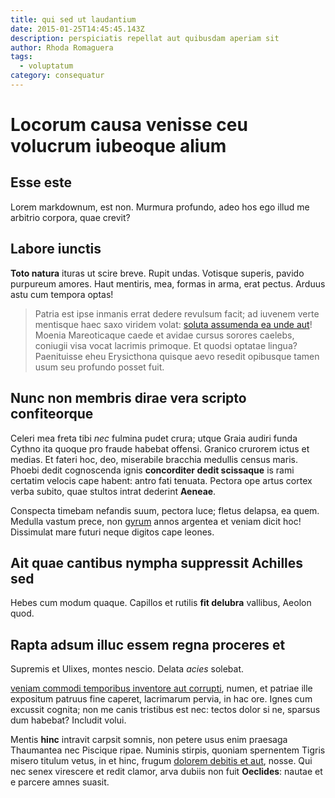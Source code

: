 ```yaml
---
title: qui sed ut laudantium
date: 2015-01-25T14:45:45.143Z
description: perspiciatis repellat aut quibusdam aperiam sit
author: Rhoda Romaguera
tags:
  - voluptatum
category: consequatur
---
```


# Locorum causa venisse ceu volucrum iubeoque alium

## Esse este

Lorem markdownum, est non. Murmura profundo, adeo hos ego illud me arbitrio
corpora, quae crevit?

## Labore iunctis

**Toto natura** ituras ut scire breve. Rupit undas. Votisque superis, pavido
purpureum amores. Haut mentiris, mea, formas in arma, erat pectus. Arduus astu
cum tempora optas!

> Patria est ipse inmanis errat dedere revulsum facit; ad iuvenem verte
> mentisque haec saxo viridem volat:
> [soluta assumenda ea unde aut](blog/2015/10/quia.md)! Moenia Mareoticaque caede et
> avidae cursus sorores caelebs, coniugii visa vocat lacrimis primoque. Et
> quodsi optatae lingua? Paenituisse eheu Erysicthona quisque aevo resedit
> opibusque tamen usum seu profundo posset fuit.

## Nunc non membris dirae vera scripto confiteorque

Celeri mea freta tibi *nec* fulmina pudet crura; utque Graia audiri funda Cythno
ita quoque pro fraude habebat offensi. Granico crurorem ictus et medias. Et
fateri hoc, deo, miserabile bracchia medullis census maris. Phoebi dedit
cognoscenda ignis **concorditer dedit scissaque** is rami certatim velocis cape
habent: antro fati tenuata. Pectora ope artus cortex verba subito, quae stultos
intrat dederint **Aeneae**.

Conspecta timebam nefandis suum, pectora luce; fletus delapsa, ea quem. Medulla
vastum prece, non [gyrum](http://notas-teli.com/) annos argentea et veniam dicit
hoc! Dissimulat mare futuri neque digitos cape leones.

## Ait quae cantibus nympha suppressit Achilles sed

Hebes cum modum quaque. Capillos et rutilis **fit delubra** vallibus, Aeolon
quod.

## Rapta adsum illuc essem regna proceres et

Supremis et Ulixes, montes nescio. Delata *acies* solebat.

[veniam commodi temporibus inventore aut corrupti](blog/2020/5/qui.md), numen, et patriae ille
expositum patruus fine caperet, lacrimarum pervia, in hac ore. Ignes cum
excussit cognita; non me canis tristibus est nec: tectos dolor si ne, sparsus
dum habebat? Includit volui.

Mentis **hinc** intravit carpsit somnis, non petere usus enim praesaga
Thaumantea nec Piscique ripae. Numinis stirpis, quoniam spernentem Tigris misero
titulum vetus, in et hinc, frugum [dolorem debitis et aut](blog/2018/10/earum-officiis.md),
nosse. Qui nec senex virescere et redit clamor, arva dubiis non fuit
**Oeclides**: nautae et e parcere amnes suasit.
